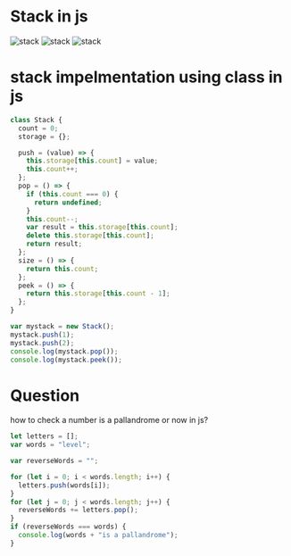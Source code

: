 # Stack in js

![stack](https://inchilly.sirv.com/notes/stack/Notes_210728_184915_1.jpg)
![stack](https://inchilly.sirv.com/notes/stack/Notes_210728_184915_3.jpg)
![stack](https://inchilly.sirv.com/notes/stack/Notes_210728_184915_2.jpg)

# stack impelmentation using class in js

```js
class Stack {
  count = 0;
  storage = {};

  push = (value) => {
    this.storage[this.count] = value;
    this.count++;
  };
  pop = () => {
    if (this.count === 0) {
      return undefined;
    }
    this.count--;
    var result = this.storage[this.count];
    delete this.storage[this.count];
    return result;
  };
  size = () => {
    return this.count;
  };
  peek = () => {
    return this.storage[this.count - 1];
  };
}

var mystack = new Stack();
mystack.push(1);
mystack.push(2);
console.log(mystack.pop());
console.log(mystack.peek());
```

# Question

how to check a number is a pallandrome or now in js?

```js
let letters = [];
var words = "level";

var reverseWords = "";

for (let i = 0; i < words.length; i++) {
  letters.push(words[i]);
}
for (let j = 0; j < words.length; j++) {
  reverseWords += letters.pop();
}
if (reverseWords === words) {
  console.log(words + "is a pallandrome");
}
```
